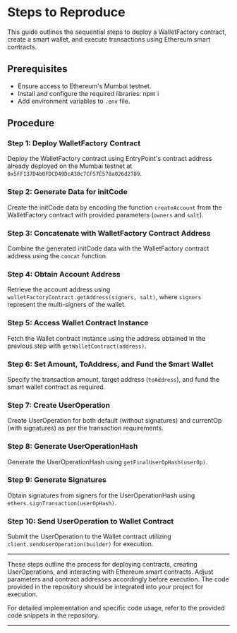 # Steps to Reproduce

This guide outlines the sequential steps to deploy a WalletFactory contract, create a smart wallet, and execute transactions using Ethereum smart contracts.

## Prerequisites

- Ensure access to Ethereum's Mumbai testnet.
- Install and configure the required libraries: npm i
- Add environment variables to `.env` file.

## Procedure

### Step 1: Deploy WalletFactory Contract

Deploy the WalletFactory contract using EntryPoint's contract address already deployed on the Mumbai testnet at `0x5FF137D4b0FDCD49DcA30c7CF57E578a026d2789`.

### Step 2: Generate Data for initCode

Create the initCode data by encoding the function `createAccount` from the WalletFactory contract with provided parameters (`owners` and `salt`).

### Step 3: Concatenate with WalletFactory Contract Address

Combine the generated initCode data with the WalletFactory contract address using the `concat` function.

### Step 4: Obtain Account Address

Retrieve the account address using `walletFactoryContract.getAddress(signers, salt)`, where `signers` represent the multi-signers of the wallet.

### Step 5: Access Wallet Contract Instance

Fetch the Wallet contract instance using the address obtained in the previous step with `getWalletContract(address)`.

### Step 6: Set Amount, ToAddress, and Fund the Smart Wallet

Specify the transaction amount, target address (`toAddress`), and fund the smart wallet contract as required.

### Step 7: Create UserOperation

Create UserOperation for both default (without signatures) and currentOp (with signatures) as per the transaction requirements.

### Step 8: Generate UserOperationHash

Generate the UserOperationHash using `getFinalUserOpHash(userOp)`.

### Step 9: Generate Signatures

Obtain signatures from signers for the UserOperationHash using `ethers.signTransaction(userOpHash)`.

### Step 10: Send UserOperation to Wallet Contract

Submit the UserOperation to the Wallet contract utilizing `client.sendUserOperation(builder)` for execution.

---

These steps outline the process for deploying contracts, creating UserOperations, and interacting with Ethereum smart contracts. Adjust parameters and contract addresses accordingly before execution. The code provided in the repository should be integrated into your project for execution.

For detailed implementation and specific code usage, refer to the provided code snippets in the repository.

---
